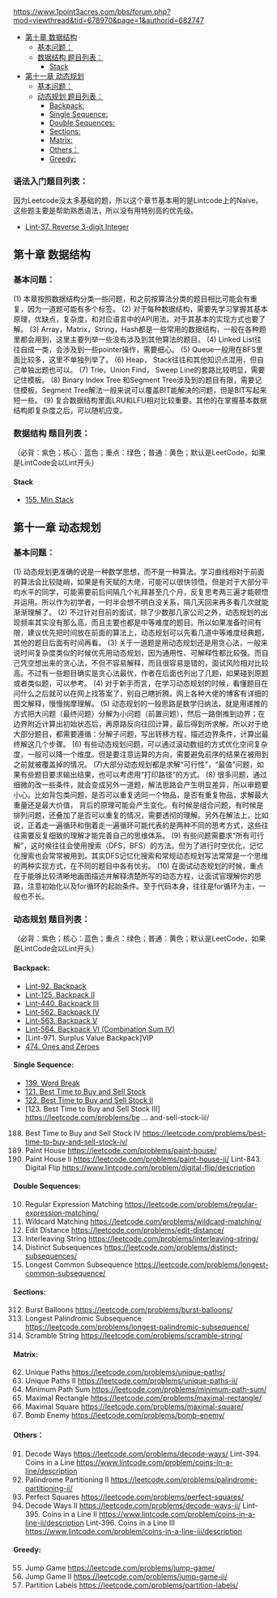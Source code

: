 https://www.1point3acres.com/bbs/forum.php?mod=viewthread&tid=678970&page=1&authorid=682747

- [第十章 数据结构](#第十章-数据结构)
  - [基本问题：](#基本问题)
  - [数据结构 题目列表：](#数据结构-题目列表)
    - [Stack](#stack)
- [第十一章 动态规划](#第十一章-动态规划)
  - [基本问题：](#基本问题-1)
  - [动态规划 题目列表：](#动态规划-题目列表)
    - [Backpack:](#backpack)
    - [Single Sequence:](#single-sequence)
    - [Double Sequences:](#double-sequences)
    - [Sections:](#sections)
    - [Matrix:](#matrix)
    - [Others：](#others)
    - [Greedy:](#greedy)


### 语法入门题目列表：

因为Leetcode没太多基础的题，所以这个章节基本用的是Lintcode上的Naive。
这些题主要是帮助熟悉语法，所以没有用特别高的优先级。
- [Lint-37. Reverse 3-digit Integer](https://www.lintcode.com/problem/37/)

## 第十章 数据结构
### 基本问题：
(1) 本章按照数据结构分类一些问题，和之前按算法分类的题目相比可能会有重复，因为一道题可能有多个标签。
(2) 对于每种数据结构，需要先学习掌握其基本原理，优缺点，复杂度，和对应语言中的API用法。对于其基本的实现方式也要了解。
(3) Array，Matrix，String，Hash都是一些常用的数据结构，一般在各种题里都会用到，这里主要列举一些没有涉及到其他算法的题目。
(4) Linked List往往自成一类，会涉及到一些pointer操作，需要细心。
(5) Queue一般用在BFS里面比较多，这里不单独列举了。
(6) Heap， Stack往往和其他知识点混用，但自己单独出题也可以。
(7) Trie，Union Find， Sweep Line的套路比较明显，需要记住模板。
(8) Binary Index Tree 和Segment Tree涉及到的题目有限，需要记住模板。Segment Tree解法一般来说可以覆盖BIT能解决的问题，但是BIT写起来短一些。
(9) 复合数据结构里面LRU和LFU相对比较重要。其他的在掌握基本数据结构即复杂度之后，可以随机应变。
### 数据结构 题目列表：
（必背：紫色；核心：蓝色；重点：绿色；普通：黄色；默认是LeetCode，如果是LintCode会以Lint开头）

#### Stack
- [155. Min Stack](https://leetcode.com/problems/min-stack/)


## 第十一章 动态规划

### 基本问题：
(1) 动态规划更准确的说是一种数学思想，而不是一种算法。学习曲线相对于前面的算法会比较陡峭，如果是有天赋的大佬，可能可以很快领悟。但是对于大部分平均水平的同学，可能需要前后间隔几个礼拜甚至几个月，反复思考两三遍才能顿悟并运用。所以作为初学者，一时半会想不明白没关系，隔几天回来再多看几次就能渐渐理解了。
(2) 不过针对目前的面试，除了少数那几家公司之外，动态规划的出现频率其实没有那么高，而且主要也都是中等难度的题目。所以如果准备时间有限，建议优先把时间放在前面的算法上，动态规划可以先看几道中等难度经典题，其他的题目后面有时间再看。
(3) 关于一道题是用动态规划还是用贪心法，一般来说时间复杂度类似的时候优先用动态规划，因为通用性、可解释性都比较强。而自己凭空想出来的贪心法，不但不容易解释，而且很容易是错的，面试风险相对比较高。不过有一些题目确实是贪心法最优，作者在后面也列出了几题，如果碰到原题或者类似题，可以参考。
(4) 对于新手而言，在学习动态规划的时候，看懂题目在问什么之后就可以在网上找答案了，别自己瞎折腾。网上各种大佬的博客有详细的图文解释，慢慢揣摩理解。
(5) 动态规划的一般思路是数学归纳法，就是用递推的方式把大问题（最终问题）分解为小问题（前置问题），然后一路倒推到边界；在边界附近计算出初始状态后，再原路反向往回计算，最后得到所求解。所以对于绝大部分题目，都需要遵循：分解子问题，写出转移方程，描述边界条件，计算出最终解这几个步骤。
(6) 有些动态规划问题，可以通过滚动数组的方式优化空间复杂度，一般可以降一个维度。但是要注意运算的方向，需要避免前序的结果在被用到之前就被覆盖掉的情况。
(7)大部分动态规划都是求解“可行性”，“最值”问题，如果有些题目要求输出结果，也可以考虑用“打印路径”的方式。
(8) 很多问题，通过细微的改一些条件，就会变成另外一道题，解法思路会产生明显差异，所以审题要小心。比如背包类问题，是否可以重复选同一个物品，是否有重复物品，求解最大重量还是最大价值， 背后的原理可能会产生变化。有时候是组合问题，有时候是排列问题，还叠加了是否可以重复的情况，需要透彻的理解。另外在解法上，比如说，正着走一遍循环和倒着走一遍循环可能代表的是两种不同的思考方式，这些往往需要反复细致的理解才能完善自己的思维体系。
(9) 有些问题需要求“所有可行解”，这时候往往会使用搜索（DFS，BFS）的方法。但为了进行时空优化，记忆化搜索也会常常被用到。其实DFS记忆化搜索和常规动态规划写法常常是一个思维的两种实现方式，在不同的题目中各有优劣。
(10) 在面试动态规划的时候，重点在于能够比较清晰地画图描述并解释清楚所写的动态方程，让面试官理解你的思路，注意初始化以及for循环的起始条件。至于代码本身，往往是for循环为主，一般也不长。
### 动态规划 题目列表：
（必背：紫色；核心：蓝色；重点：绿色；普通：黄色；默认是LeetCode，如果是LintCode会以Lint开头）
#### Backpack:
- [Lint-92. Backpack](https://www.lintcode.com/problem/backpack/description)
- [Lint-125. Backpack II](https://www.lintcode.com/problem/backpack-ii/description)
- [Lint-440. Backpack III](https://www.lintcode.com/problem/backpack-iii/description)
- [Lint-562. Backpack IV](https://www.lintcode.com/problem/backpack-iv/description)
- [Lint-563. Backpack V](https://www.lintcode.com/problem/backpack-v/description)
- [Lint-564. Backpack VI (Combination Sum IV)](https://www.lintcode.com/problem/combination-sum-iv/description)
- [Lint-971. Surplus Value Backpack]VIP
- [474. Ones and Zeroes](https://leetcode.com/problems/ones-and-zeroes/)
#### Single Sequence:
- [139. Word Break](https://leetcode.com/problems/word-break)
- [121. Best Time to Buy and Sell Stock](https://leetcode.com/problems/best-time-to-buy-and-sell-stock/)
- [122. Best Time to Buy and Sell Stock II](https://leetcode.com/problems/best-time-to-buy-and-sell-stock-ii/)
- [123. Best Time to Buy and Sell Stock III]
https://leetcode.com/problems/be ... and-sell-stock-iii/
188. Best Time to Buy and Sell Stock IV
https://leetcode.com/problems/best-time-to-buy-and-sell-stock-iv/
256. Paint House
https://leetcode.com/problems/paint-house/
265. Paint House II
https://leetcode.com/problems/paint-house-ii/
Lint-843. Digital Flip
https://www.lintcode.com/problem/digital-flip/description
#### Double Sequences:
10. Regular Expression Matching
https://leetcode.com/problems/regular-expression-matching/
44. Wildcard Matching
https://leetcode.com/problems/wildcard-matching/
72. Edit Distance
https://leetcode.com/problems/edit-distance/
97. Interleaving String
https://leetcode.com/problems/interleaving-string/
115. Distinct Subsequences
https://leetcode.com/problems/distinct-subsequences/
1143. Longest Common Subsequence
https://leetcode.com/problems/longest-common-subsequence/
#### Sections:
312. Burst Balloons
https://leetcode.com/problems/burst-balloons/
516. Longest Palindromic Subsequence
https://leetcode.com/problems/longest-palindromic-subsequence/
87. Scramble String
https://leetcode.com/problems/scramble-string/
#### Matrix:
62. Unique Paths
https://leetcode.com/problems/unique-paths/
63. Unique Paths II
https://leetcode.com/problems/unique-paths-ii/
64. Minimum Path Sum
https://leetcode.com/problems/minimum-path-sum/
85. Maximal Rectangle
https://leetcode.com/problems/maximal-rectangle/
221. Maximal Square
https://leetcode.com/problems/maximal-square/
361. Bomb Enemy
https://leetcode.com/problems/bomb-enemy/
#### Others：
91. Decode Ways
https://leetcode.com/problems/decode-ways/
Lint-394. Coins in a Line
https://www.lintcode.com/problem/coins-in-a-line/description
132. Palindrome Partitioning II
https://leetcode.com/problems/palindrome-partitioning-ii/
279. Perfect Squares
https://leetcode.com/problems/perfect-squares/
639. Decode Ways II
https://leetcode.com/problems/decode-ways-ii/
Lint-395. Coins in a Line II
https://www.lintcode.com/problem/coins-in-a-line-ii/description
Lint-396. Coins in a Line III
https://www.lintcode.com/problem/coins-in-a-line-iii/description
#### Greedy:
55. Jump Game
https://leetcode.com/problems/jump-game/
45. Jump Game II
https://leetcode.com/problems/jump-game-ii/
763. Partition Labels
https://leetcode.com/problems/partition-labels/